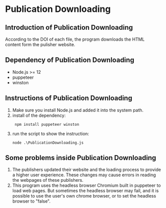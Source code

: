 # Publication Downloading
## Introduction of Publication Downloading
According to the DOI of each file, the program downloads the HTML content form the pulisher website.

## Dependency of Publication Downloading
* Node.js >= 12
* puppeteer
* winston

## Instructions of Publication Downloading
1. Make sure you install Node.js and added it into the system path.
1. install of the dependency:
   ```
    npm install puppeteer winston
   ```
1. run the script to show the instruction:
   ```
   node .\PublicationDownloading.js 
   ```

## Some problems inside Publication Downloading
1. The publishers updated their website and the loading process to provide a higher user experience. These changes may cause errors in reading the webpages of these publishers.
1. This program uses the headless browser Chromium built in puppeteer to load web pages. But sometimes the headless browser may fail, and it is possible to use the user's own chrome browser, or to set the headless browser to "false".




